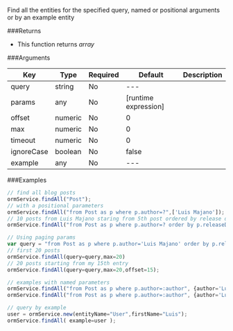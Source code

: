 
Find all the entities for the specified query, named or positional arguments or by an example entity

###Returns

* This function returns *array*


###Arguments

| Key | Type | Required | Default | Description |
| --- | --- | --- | --- | --- |
| query | string | No | --- |  |
| params | any | No | [runtime expression] |  |
| offset | numeric | No | 0 |  |
| max | numeric | No | 0 |  |
| timeout | numeric | No | 0 |  |
| ignoreCase | boolean | No | false |  |
| example | any | No | --- |  |

###Examples

```javascript
// find all blog posts
ormService.findAll("Post");
// with a positional parameters
ormService.findAll("from Post as p where p.author=?",['Luis Majano']);
// 10 posts from Luis Majano staring from 5th post ordered by release date
ormService.findAll("from Post as p where p.author=? order by p.releaseDate",['Luis majano'],offset=5,max=10);

// Using paging params
var query = "from Post as p where p.author='Luis Majano' order by p.releaseDate" 
// first 20 posts 
ormService.findAll(query=query,max=20) 
// 20 posts starting from my 15th entry
ormService.findAll(query=query,max=20,offset=15);

// examples with named parameters
ormService.findAll("from Post as p where p.author=:author", {author='Luis Majano'})
ormService.findAll("from Post as p where p.author=:author", {author='Luis Majano'}, max=20, offset=5);

// query by example
user = ormService.new(entityName="User",firstName="Luis");
ormService.findAll( example=user );
```

